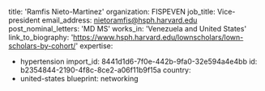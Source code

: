 title: 'Ramfis Nieto-Martinez'
organization: FISPEVEN
job_title: Vice-president
email_address: nietoramfis@hsph.harvard.edu
post_nominal_letters: 'MD MS'
works_in: 'Venezuela and United States'
link_to_biography: 'https://www.hsph.harvard.edu/lownscholars/lown-scholars-by-cohort/'
expertise:
  - hypertension
import_id: 8441d1d6-7f0e-442b-9fa0-32e594a4e4bb
id: b2354844-2190-4f8c-8ce2-a06f11b9f15a
country:
  - united-states
blueprint: networking
